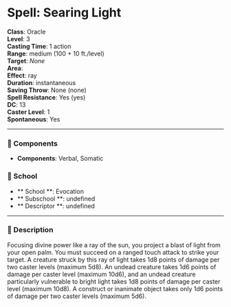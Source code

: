 
# Spell: Searing Light
**Class**: Oracle  
**Level**: 3  
**Casting Time**: 1 action  
**Range**: medium (100 + 10 ft./level)  
**Target**: _None_  
**Area**:   
**Effect**: ray  
**Duration**: instantaneous  
**Saving Throw**: None (none)  
**Spell Resistance**: Yes (yes)  
**DC**: 13  
**Caster Level**: 1  
**Spontaneous**: Yes

---

### 🔮 Components
- **Components**: Verbal, Somatic

### 🏫 School
- ** School **: Evocation
- ** Subschool **: undefined
- ** Descriptor **: undefined
---

### 📜 Description
Focusing divine power like a ray of the sun, you project a blast of light from your open palm. You must succeed on a ranged touch attack to strike your target. A creature struck by this ray of light takes 1d8 points of damage per two caster levels (maximum 5d8). An undead creature takes 1d6 points of damage per caster level (maximum 10d6), and an undead creature particularly vulnerable to bright light takes 1d8 points of damage per caster level (maximum 10d8). A construct or inanimate object takes only 1d6 points of damage per two caster levels (maximum 5d6).
